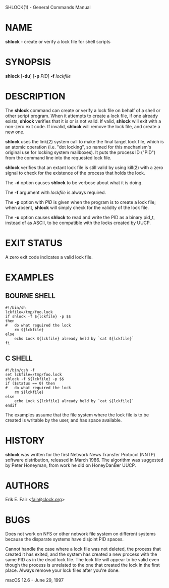 SHLOCK(1) - General Commands Manual

# NAME

**shlock** - create or verify a lock file for shell scripts

# SYNOPSIS

**shlock**
\[**-du**]
\[**-p**&nbsp;*PID*]
**-f**
*lockfile*

# DESCRIPTION

The
**shlock**
command can create or verify a lock file on behalf of a shell or
other script program.
When it attempts to create a lock file, if one already exists,
**shlock**
verifies that it is or is not valid.
If valid,
**shlock**
will exit with a non-zero exit code.
If invalid,
**shlock**
will remove the lock file, and
create a new one.

**shlock**
uses the
link(2)
system call to make the final target lock file, which is an atomic
operation (i.e. "dot locking", so named for this mechanism's original
use for locking system mailboxes).
It puts the process ID ("PID") from the command line into the
requested lock file.

**shlock**
verifies that an extant lock file is still valid by
using
kill(2)
with a zero signal to check for the existence of the process that
holds the lock.

The
**-d**
option causes
**shlock**
to be verbose about what it is doing.

The
**-f**
argument with
*lockfile*
is always required.

The
**-p**
option with
*PID*
is given when the program is to create a lock file; when absent,
**shlock**
will simply check for the validity of the lock file.

The
**-u**
option causes
**shlock**
to read and write the PID as a binary pid\_t, instead of as ASCII,
to be compatible with the locks created by UUCP.

# EXIT STATUS

A zero exit code indicates a valid lock file.

# EXAMPLES

## BOURNE SHELL

	#!/bin/sh
	lckfile=/tmp/foo.lock
	if shlock -f ${lckfile} -p $$
	then
	#	do what required the lock
		rm ${lckfile}
	else
		echo Lock ${lckfile} already held by `cat ${lckfile}`
	fi

## C SHELL

	#!/bin/csh -f
	set lckfile=/tmp/foo.lock
	shlock -f ${lckfile} -p $$
	if ($status == 0) then
	#	do what required the lock
		rm ${lckfile}
	else
		echo Lock ${lckfile} already held by `cat ${lckfile}`
	endif

The examples assume that the file system where the lock file is to
be created is writable by the user, and has space available.

# HISTORY

**shlock**
was written for the first Network News Transfer Protocol (NNTP)
software distribution, released in March 1986.
The algorithm was suggested by Peter Honeyman,
from work he did on HoneyDanBer UUCP.

# AUTHORS

Erik E. Fair &lt;fair@clock.org&gt;

# BUGS

Does not work on NFS or other network file system on different
systems because the disparate systems have disjoint PID spaces.

Cannot handle the case where a lock file was not deleted, the
process that created it has exited, and the system has created a
new process with the same PID as in the dead lock file.
The lock file will appear to be valid even though the process is
unrelated to the one that created the lock in the first place.
Always remove your lock files after you're done.

macOS 12.6 - June 29, 1997
